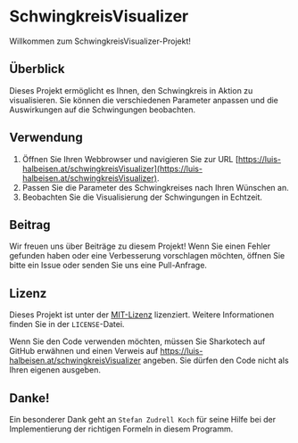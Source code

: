 # SchwingkreisVisualizer

Willkommen zum SchwingkreisVisualizer-Projekt!

## Überblick

Dieses Projekt ermöglicht es Ihnen, den Schwingkreis in Aktion zu visualisieren. Sie können die verschiedenen Parameter anpassen und die Auswirkungen auf die Schwingungen beobachten.

## Verwendung

1. Öffnen Sie Ihren Webbrowser und navigieren Sie zur URL [https://luis-halbeisen.at/schwingkreisVisualizer](https://luis-halbeisen.at/schwingkreisVisualizer).
2. Passen Sie die Parameter des Schwingkreises nach Ihren Wünschen an.
3. Beobachten Sie die Visualisierung der Schwingungen in Echtzeit.

## Beitrag

Wir freuen uns über Beiträge zu diesem Projekt! Wenn Sie einen Fehler gefunden haben oder eine Verbesserung vorschlagen möchten, öffnen Sie bitte ein Issue oder senden Sie uns eine Pull-Anfrage.

## Lizenz

Dieses Projekt ist unter der [MIT-Lizenz](https://opensource.org/licenses/MIT) lizenziert. Weitere Informationen finden Sie in der `LICENSE`-Datei.

Wenn Sie den Code verwenden möchten, müssen Sie Sharkotech auf GitHub erwähnen und einen Verweis auf https://luis-halbeisen.at/schwingkreisVisualizer angeben. Sie dürfen den Code nicht als Ihren eigenen ausgeben.


## Danke!

Ein besonderer Dank geht an `Stefan Zudrell Koch` für seine Hilfe bei der Implementierung der richtigen Formeln in diesem Programm.